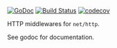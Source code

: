 [![GoDoc](https://godoc.org/github.com/Teamwork/middleware?status.svg)](https://teamwork.github.io/middleware/)
[![Build Status](https://travis-ci.org/Teamwork/middleware.svg?branch=master)](https://travis-ci.org/Teamwork/middleware)
[![codecov](https://codecov.io/gh/Teamwork/middleware/branch/master/graph/badge.svg)](https://codecov.io/gh/Teamwork/middleware)

HTTP middlewares for `net/http`.

See godoc for documentation.
